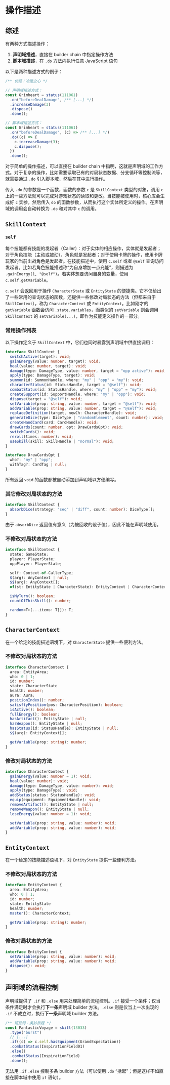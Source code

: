 # 操作描述

## 综述

有两种方式描述操作：
1. **声明域描述**，直接在 builder chain 中指定操作方法
2. **脚本域描述**，在 `.do` 方法内执行任意 JavaScript 语句

以下是两种描述方式的例子：

```ts
/** 优菈：冷酷之心 */

// 声明域描述方式：
const Grimheart = status(111061)
  .on("beforeDealDamage", /** [...] */)
  .increaseDamage(3)
  .dispose()
  .done();

// 脚本域描述方式：
const Grimheart = status(111061)
  .on("beforeDealDamage", (c) => /** [...] */)
  .do((c) => {
    c.increaseDamage(3);
    c.dispose();
  })
  .done();
```

对于简单的操作描述，可以直接在 builder chain 中指明，这就是声明域的工作方式。对于复杂的操作，比如需要读取已有的对局状态数据、分支循环等控制流等，就需要通过 `.do` 引入脚本域，然后在其中进行操作。

传入 `.do` 的参数是一个函数，函数的参数 `c` 是 `SkillContext` 类型的对象，调用 `c` 上的一些方法就可以完成对游戏状态的读取和更改。当技能被使用时，核心库会生成好 `c` 实参，然后传入 `do` 的函数参数，从而执行这个实体所定义的操作。在声明域的调用会自动转换为 `.do` 和对其中 `c` 的调用。

## `SkillContext`

### `self`

每个技能都有技能的发起者（Caller）：对于实体的相应操作，实体就是发起者；对于角色技能（主动或被动），角色就是发起者；对于使用卡牌的操作，使用卡牌玩家的当前出战角色是发起者。在技能描述中，使用 `c.self` 或者 `@self` 查询访问发起者。比如若角色技能描述称“为自身增加一点充能”，则描述为 `.gainEnergy(1, "@self")`。若实体想要访问自身的变量，使用 `c.self.getVariable`。

`c.self` 会返回用于操作 `CharacterState` 或 `EntityState` 的便捷类。它不仅给出了一些常用的查询状态的函数，还提供一些修改对局状态的方法（但都来自于 `SkillContext`），称为 `CharacterContext` 或 `EntityContext`。比如刚才的 `getVariable` 函数会访问 `.state.variables`，而类似的 `setVariable` 则会调用 `SkillContext` 的 `setVariable(...)`，即作为技能定义操作的一部分。

### 常用操作列表

以下操作定义于 `SkillContext` 中，它们也同时暴露到声明域中供直接调用：

```ts
interface SkillContext {
  switchActive(target): void;
  gainEnergy(value: number, target): void;
  heal(value: number, target): void;
  damage(type: DamageType, value: number, target = "opp active"): void;
  apply(type: DamageType, target): void;
  summon(id: SummonHandle, where: "my" | "opp" = "my"): void;
  characterStatus(id: StatusHandle, target = "@self"): void;
  combatStatus(id: StatusHandle, where: "my" | "opp" = "my"): void;
  createSupport(id: SupportHandle, where: "my" | "opp"): void;
  dispose(target = "@self"): void;
  setVariable(prop: string, value: number, target = "@self"): void;
  addVariable(prop: string, value: number, target = "@self"): void;
  replaceDefinition(target, newCh: CharacterHandle): void;
  generateDice(type: DiceType | "randomElement", count: number): void;
  createHandCard(card: CardHandle): void;
  drawCards(count: number, opt: DrawCardsOpt): void;
  switchCards(): void;
  reroll(times: number): void;
  useSkill(skill: SkillHandle | "normal"): void;
}

interface DrawCardsOpt {
  who?: "my" | "opp";
  withTag?: CardTag | null;
}
```

所有返回 `void` 的函数都被自动添加到声明域以方便编写。

### 其它修改对局状态的方法

```ts
interface SkillContext {
  absorbDice(strategy: "seq" | "diff", count: number): DiceType[];
}
```

由于 `absorbDice` 返回值有意义（为被回收的骰子值），因此不能在声明域使用。

### 不修改对局状态的方法

```ts
interface SkillContext {
  state: GameState;
  player: PlayerState;
  oppPlayer: PlayerState;

  self: Context-of-CallerType;
  $(arg): AnyContext | null;
  $$(arg): AnyContext[];
  of(st: EntityState | CharacterState): EntityContext | CharacterContext;

  isMyTurn(): boolean;
  countOfThisSkill(): number;

  random<T>(...items: T[]): T;
}
```


## `CharacterContext`

在一个给定的技能描述语境下，对 `CharacterState` 提供一些便利方法。

### 不修改对局状态的方法

```ts
interface CharacterContext {
  area: EntityArea;
  who: 0 | 1;
  id: number;
  state: CharacterState
  health: number;
  aura: Aura;
  positionIndex(): number;
  satisftyPosition(pos: CharacterPosition): boolean;
  isActive(): boolean;
  fullEnergy(): boolean;
  hasArtifact(): EntityState | null;
  hasWeapon(): EntityState | null;
  hasStatus(id: StatusHandle): EntityState | null;
  $$(arg): EntityContext[];

  getVariable(prop: string): number;
}
```

### 修改对局状态的方法

```ts
interface CharacterContext {
  gainEnergy(value: number = 1): void;
  heal(value: number): void;
  damage(type: DamageType, value: number): void;
  apply(type: DamageType): void;
  addStatus(status: StatusHandle): void;
  equip(equipment: EquipmentHandle): void;
  removeArtifact(): EntityState | null;
  removeWeapon(): EntityState | null;
  loseEnergy(value: number = 1): void;

  setVariable(prop: string, value: number): void;
  addVariable(prop: string, value: number): void;
}
```

## `EntityContext`

在一个给定的技能描述语境下，对 `EntityState` 提供一些便利方法。

### 不修改对局状态的方法

```ts
interface EntityContext {
  area: EntityArea;
  who: 0 | 1;
  id: number;
  state: EntityState
  health: number;
  master(): CharacterContext;

  getVariable(prop: string): number;
}
```

### 修改对局状态的方法

```ts
interface EntityContext {
  setVariable(prop: string, value: number): void;
  addVariable(prop: string, value: number): void;
  dispose(): void;
}
```

## 声明域的流程控制

声明域提供了 `.if` 和 `.else` 用来处理简单的流程控制。`.if` 接受一个条件；仅当条件满足时才会执行**下一条**声明域 builder 方法。`.else` 则是仅当上一次出现的 `.if` 不成立时，执行**下一条**声明域 builder 方法。

```ts
/** 班尼特：美妙旅程 */
const FantasticVoyage = skill(13033)
  .type("burst")
  // [...]
  .if((c) => c.self.hasEquipment(GrandExpectation))
  .combatStatus(InspirationField01)
  .else()
  .combatStatus(InspirationField)
  .done();
```

无法用 `.if` `.else` 控制多条 builder 方法（可以使用 `.do` “括起”；但是这样不如直接在脚本域中使用 `if` 语句）。
